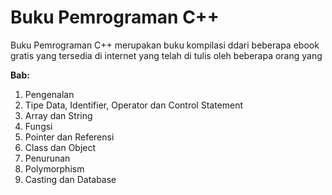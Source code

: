 # Buku Pemrograman C++

Buku Pemrograman C++ merupakan buku kompilasi ddari beberapa ebook gratis yang tersedia di internet yang telah di tulis oleh beberapa orang yang 

**Bab:**

1. Pengenalan
2. Tipe Data, Identifier, Operator dan Control Statement
3. Array dan String
4. Fungsi
5. Pointer dan Referensi
6. Class dan Object
7. Penurunan
8. Polymorphism
9. Casting dan Database
